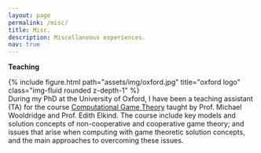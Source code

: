 ```yaml
---
layout: page
permalink: /misc/
title: Misc.
description: Miscellaneous experiences.
nav: true
---
```


**Teaching**
<div class="row justify-content-sm-center">
    <div class="col-sm-2 mt-3 mt-md-0">
        {% include figure.html path="assets/img/oxford.jpg" title="oxford logo" class="img-fluid rounded z-depth-1" %}
    </div>
    <div class="col-sm-10 mt-3 mt-md-0">
    During my PhD at the University of Oxford, I have been a teaching assistant (TA) for the course <a href="https://www.cs.ox.ac.uk/teaching/courses/2020-2021/cgt/">Computational Game Theory</a> taught by Prof. Michael Wooldridge and Prof. Edith Elkind. The course include key models and solution concepts of non-cooperative and cooperative game theory; and issues that arise when computing with game theoretic solution concepts, and the main approaches to overcoming these issues.
    </div>
</div>
